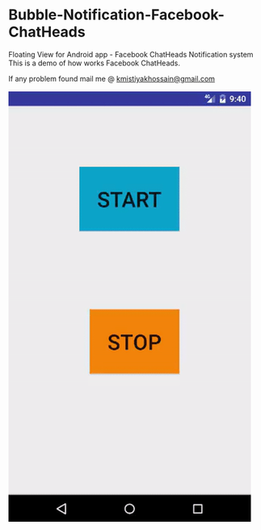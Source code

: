 # Bubble-Notification-Facebook-ChatHeads
Floating View for Android app - Facebook ChatHeads Notification system This is a demo of how works Facebook ChatHeads.

If any problem found mail me @ kmistiyakhossain@gmail.com

![Alt text](/bubbleNoti.gif?raw=true "Screenshot Apps")
